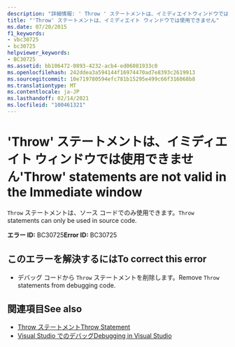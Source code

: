 ```yaml
---
description: "詳細情報: ' Throw ' ステートメントは、イミディエイトウィンドウでは有効ではありません"
title: "'Throw' ステートメントは、イミディエイト ウィンドウでは使用できません"
ms.date: 07/20/2015
f1_keywords:
- vbc30725
- bc30725
helpviewer_keywords:
- BC30725
ms.assetid: bb106472-0893-4232-acb4-ed06081933c0
ms.openlocfilehash: 242ddea3a594144f16974470ad7e8393c2619913
ms.sourcegitcommit: 10e719780594efc781b15295e499c66f316068b8
ms.translationtype: MT
ms.contentlocale: ja-JP
ms.lasthandoff: 02/14/2021
ms.locfileid: "100461321"
---
```

# <a name="throw-statements-are-not-valid-in-the-immediate-window"></a><span data-ttu-id="e58fd-103">'Throw' ステートメントは、イミディエイト ウィンドウでは使用できません</span><span class="sxs-lookup"><span data-stu-id="e58fd-103">'Throw' statements are not valid in the Immediate window</span></span>

<span data-ttu-id="e58fd-104">`Throw` ステートメントは、ソース コードでのみ使用できます。</span><span class="sxs-lookup"><span data-stu-id="e58fd-104">`Throw` statements can only be used in source code.</span></span>  
  
 <span data-ttu-id="e58fd-105">**エラー ID:** BC30725</span><span class="sxs-lookup"><span data-stu-id="e58fd-105">**Error ID:** BC30725</span></span>  
  
## <a name="to-correct-this-error"></a><span data-ttu-id="e58fd-106">このエラーを解決するには</span><span class="sxs-lookup"><span data-stu-id="e58fd-106">To correct this error</span></span>  
  
- <span data-ttu-id="e58fd-107">デバッグ コードから `Throw` ステートメントを削除します。</span><span class="sxs-lookup"><span data-stu-id="e58fd-107">Remove `Throw` statements from debugging code.</span></span>  
  
## <a name="see-also"></a><span data-ttu-id="e58fd-108">関連項目</span><span class="sxs-lookup"><span data-stu-id="e58fd-108">See also</span></span>

- [<span data-ttu-id="e58fd-109">Throw ステートメント</span><span class="sxs-lookup"><span data-stu-id="e58fd-109">Throw Statement</span></span>](../language-reference/statements/throw-statement.md)
- [<span data-ttu-id="e58fd-110">Visual Studio でのデバッグ</span><span class="sxs-lookup"><span data-stu-id="e58fd-110">Debugging in Visual Studio</span></span>](/visualstudio/debugger/debugger-feature-tour)
